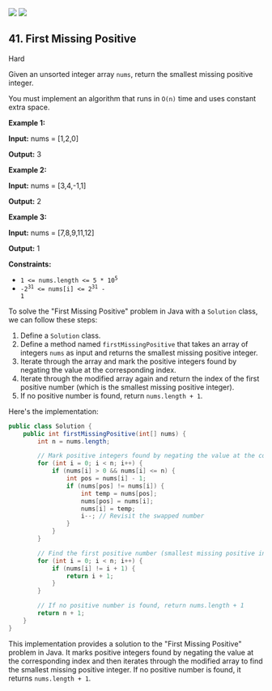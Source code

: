 [![](https://img.shields.io/github/stars/javadev/LeetCode-in-All?label=Stars&style=flat-square)](https://github.com/javadev/LeetCode-in-All)
[![](https://img.shields.io/github/forks/javadev/LeetCode-in-All?label=Fork%20me%20on%20GitHub%20&style=flat-square)](https://github.com/javadev/LeetCode-in-All/fork)

## 41\. First Missing Positive

Hard

Given an unsorted integer array `nums`, return the smallest missing positive integer.

You must implement an algorithm that runs in `O(n)` time and uses constant extra space.

**Example 1:**

**Input:** nums = [1,2,0]

**Output:** 3 

**Example 2:**

**Input:** nums = [3,4,-1,1]

**Output:** 2 

**Example 3:**

**Input:** nums = [7,8,9,11,12]

**Output:** 1 

**Constraints:**

*   <code>1 <= nums.length <= 5 * 10<sup>5</sup></code>
*   <code>-2<sup>31</sup> <= nums[i] <= 2<sup>31</sup> - 1</code>

To solve the "First Missing Positive" problem in Java with a `Solution` class, we can follow these steps:

1. Define a `Solution` class.
2. Define a method named `firstMissingPositive` that takes an array of integers `nums` as input and returns the smallest missing positive integer.
3. Iterate through the array and mark the positive integers found by negating the value at the corresponding index.
4. Iterate through the modified array again and return the index of the first positive number (which is the smallest missing positive integer).
5. If no positive number is found, return `nums.length + 1`.

Here's the implementation:

```java
public class Solution {
    public int firstMissingPositive(int[] nums) {
        int n = nums.length;

        // Mark positive integers found by negating the value at the corresponding index
        for (int i = 0; i < n; i++) {
            if (nums[i] > 0 && nums[i] <= n) {
                int pos = nums[i] - 1;
                if (nums[pos] != nums[i]) {
                    int temp = nums[pos];
                    nums[pos] = nums[i];
                    nums[i] = temp;
                    i--; // Revisit the swapped number
                }
            }
        }

        // Find the first positive number (smallest missing positive integer)
        for (int i = 0; i < n; i++) {
            if (nums[i] != i + 1) {
                return i + 1;
            }
        }

        // If no positive number is found, return nums.length + 1
        return n + 1;
    }
}
```

This implementation provides a solution to the "First Missing Positive" problem in Java. It marks positive integers found by negating the value at the corresponding index and then iterates through the modified array to find the smallest missing positive integer. If no positive number is found, it returns `nums.length + 1`.